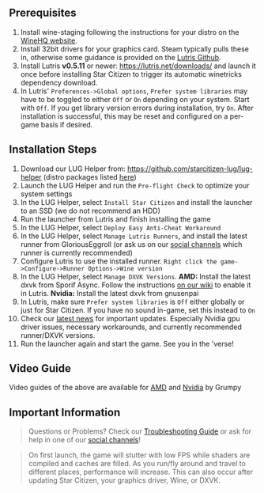## Prerequisites
1. Install wine-staging following the instructions for your distro on the [WineHQ website](https://wiki.winehq.org/Category:Distributions).
2. Install 32bit drivers for your graphics card. Steam typically pulls these in, otherwise some guidance is provided on the [Lutris Github](https://github.com/lutris/docs/blob/master/InstallingDrivers.md).
3. Install Lutris **v0.5.11** or newer: https://lutris.net/downloads/ and launch it once before installing Star Citizen to trigger its automatic winetricks dependency download.
4. In Lutris' `Preferences->Global options`, `Prefer system libraries` may have to be toggled to either `Off` or `On` depending on your system. Start with `Off`. If you get library version errors during installation, try `On`. After installation is successful, this may be reset and configured on a per-game basis if desired.

## Installation Steps
1. Download our LUG Helper from: https://github.com/starcitizen-lug/lug-helper (distro packages listed [here](https://github.com/starcitizen-lug/lug-helper#installation))
2. Launch the LUG Helper and run the `Pre-flight Check` to optimize your system settings
3. In the LUG Helper, select `Install Star Citizen` and install the launcher to an SSD (we do not recommend an HDD)
4. Run the launcher from Lutris and finish installing the game
5. In the LUG Helper, select `Deploy Easy Anti-Cheat Workaround`
6. In the LUG Helper, select `Manage Lutris Runners`, and install the latest runner from GloriousEggroll (or ask us on our [social channels](https://github.com/starcitizen-lug/information-howtos#socials) which runner is currently recommended)
7. Configure Lutris to use the installed runner. `Right click the game->Configure->Runner Options->Wine version`
8. In the LUG Helper, select `Manage DXVK Versions`. **AMD:** Install the latest dxvk from Sporif Async. Follow the instructions [on our wiki](https://github.com/starcitizen-lug/information-howtos/wiki/Performance-Tuning#dxvk-async) to enable it in Lutris. **Nvidia:** Install the latest dxvk from gnusenpai
9. In Lutris, make sure `Prefer system libraries` is `Off` either globally or just for Star Citizen. If you have no sound in-game, set this instead to `On`
10. Check our [latest news](https://github.com/starcitizen-lug/information-howtos/wiki#news) for important updates. Especially Nvidia gpu driver issues, necessary workarounds, and currently recommended runner/DXVK versions.
11. Run the launcher again and start the game. See you in the 'verse!

## Video Guide
Video guides of the above are available for [AMD](https://www.youtube.com/watch?v=cHGtwIH5ocI) and [Nvidia](https://www.youtube.com/watch?v=QVVPv12RGtk) by Grumpy

## Important Information
> Questions or Problems? Check our [Troubleshooting Guide](Troubleshooting) or ask for help in one of our [social channels](https://github.com/starcitizen-lug/information-howtos/wiki#welcome-space-penguins)!

> On first launch, the game will stutter with low FPS while shaders are compiled and caches are filled. As you run/fly around and travel to different places, performance will increase.
> This can also occur after updating Star Citizen, your graphics driver, Wine, or DXVK.
